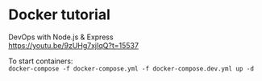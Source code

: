 # Docker tutorial

DevOps with Node.js & Express  
https://youtu.be/9zUHg7xjIqQ?t=15537

To start containers:  
`docker-compose -f docker-compose.yml -f docker-compose.dev.yml up -d`
